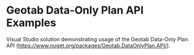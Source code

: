 # Geotab Data-Only Plan API Examples
Visual Studio solution demonstrating usage of the Geotab Data-Only Plan API (https://www.nuget.org/packages/Geotab.DataOnlyPlan.API/).
